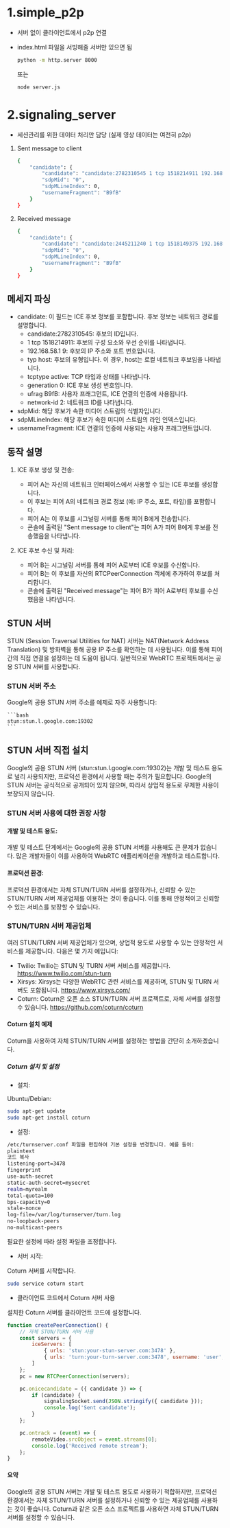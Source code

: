 # 1.simple_p2p
- 서버 없이 클라이언트에서 p2p 연결
- index.html 파일을 서빙해줄 서버만 있으면 됨

    ```bash
    python -m http.server 8000
    ```
    또는
    ```bash
    node server.js
    ```

# 2.signaling_server
  - 세션관리를 위한 데이터 처리만 담당 (실제 영상 데이터는 여전히 p2p)

  1. Sent message to client
        ```bash
        {
            "candidate": {
                "candidate": "candidate:2782310545 1 tcp 1518214911 192.168.58.1 9 typ host tcptype active generation 0 ufrag B9fB network-id 2",
                "sdpMid": "0",
                "sdpMLineIndex": 0,
                "usernameFragment": "B9fB"
            }
        }
        ```

  2. Received message
        ```bash
        {
            "candidate": {
                "candidate": "candidate:2445211240 1 tcp 1518149375 192.168.10.1 9 typ host tcptype active generation 0 ufrag B9fB network-id 3",
                "sdpMid": "0",
                "sdpMLineIndex": 0,
                "usernameFragment": "B9fB"
            }
        }
        ```

## 메세지 파싱
  - candidate: 이 필드는 ICE 후보 정보를 포함합니다. 후보 정보는 네트워크 경로를 설명합니다.
    - candidate:2782310545: 후보의 ID입니다.
    - 1 tcp 1518214911: 후보의 구성 요소와 우선 순위를 나타냅니다.
    - 192.168.58.1 9: 후보의 IP 주소와 포트 번호입니다.
    - typ host: 후보의 유형입니다. 이 경우, host는 로컬 네트워크 후보임을 나타냅니다.
    - tcptype active: TCP 타입과 상태를 나타냅니다.
    - generation 0: ICE 후보 생성 번호입니다.
    - ufrag B9fB: 사용자 프래그먼트, ICE 연결의 인증에 사용됩니다.
    - network-id 2: 네트워크 ID를 나타냅니다.
  - sdpMid: 해당 후보가 속한 미디어 스트림의 식별자입니다.
  - sdpMLineIndex: 해당 후보가 속한 미디어 스트림의 라인 인덱스입니다.
  - usernameFragment: ICE 연결의 인증에 사용되는 사용자 프래그먼트입니다.

## 동작 설명
1. ICE 후보 생성 및 전송:
   - 피어 A는 자신의 네트워크 인터페이스에서 사용할 수 있는 ICE 후보를 생성합니다.
   - 이 후보는 피어 A의 네트워크 경로 정보 (예: IP 주소, 포트, 타입)를 포함합니다.
   - 피어 A는 이 후보를 시그널링 서버를 통해 피어 B에게 전송합니다.
   - 콘솔에 출력된 "Sent message to client"는 피어 A가 피어 B에게 후보를 전송했음을 나타냅니다.

2. ICE 후보 수신 및 처리:
   - 피어 B는 시그널링 서버를 통해 피어 A로부터 ICE 후보를 수신합니다.
   - 피어 B는 이 후보를 자신의 RTCPeerConnection 객체에 추가하여 후보를 처리합니다.
   - 콘솔에 출력된 "Received message"는 피어 B가 피어 A로부터 후보를 수신했음을 나타냅니다.

## STUN 서버
STUN (Session Traversal Utilities for NAT) 서버는 NAT(Network Address Translation) 및 방화벽을 통해 공용 IP 주소를 확인하는 데 사용됩니다. 이를 통해 피어 간의 직접 연결을 설정하는 데 도움이 됩니다. 일반적으로 WebRTC 프로젝트에서는 공용 STUN 서버를 사용합니다.

### STUN 서버 주소
Google의 공용 STUN 서버 주소를 예제로 자주 사용합니다:

    ```bash
    stun:stun.l.google.com:19302
    ```

## STUN 서버 직접 설치
Google의 공용 STUN 서버 (stun:stun.l.google.com:19302)는 개발 및 테스트 용도로 널리 사용되지만, 프로덕션 환경에서 사용할 때는 주의가 필요합니다. Google의 STUN 서버는 공식적으로 공개되어 있지 않으며, 따라서 상업적 용도로 무제한 사용이 보장되지 않습니다.

### STUN 서버 사용에 대한 권장 사항
#### 개발 및 테스트 용도:

개발 및 테스트 단계에서는 Google의 공용 STUN 서버를 사용해도 큰 문제가 없습니다. 많은 개발자들이 이를 사용하여 WebRTC 애플리케이션을 개발하고 테스트합니다.

#### 프로덕션 환경:

프로덕션 환경에서는 자체 STUN/TURN 서버를 설정하거나, 신뢰할 수 있는 STUN/TURN 서버 제공업체를 이용하는 것이 좋습니다. 이를 통해 안정적이고 신뢰할 수 있는 서비스를 보장할 수 있습니다.

### STUN/TURN 서버 제공업체
여러 STUN/TURN 서버 제공업체가 있으며, 상업적 용도로 사용할 수 있는 안정적인 서비스를 제공합니다. 다음은 몇 가지 예입니다:

- Twilio: Twilio는 STUN 및 TURN 서버 서비스를 제공합니다. https://www.twilio.com/stun-turn
- Xirsys: Xirsys는 다양한 WebRTC 관련 서비스를 제공하며, STUN 및 TURN 서버도 포함됩니다. https://www.xirsys.com/
- Coturn: Coturn은 오픈 소스 STUN/TURN 서버 프로젝트로, 자체 서버를 설정할 수 있습니다. https://github.com/coturn/coturn

#### Coturn 설치 예제
Coturn을 사용하여 자체 STUN/TURN 서버를 설정하는 방법을 간단히 소개하겠습니다.

##### Coturn 설치 및 설정
- 설치:

Ubuntu/Debian:
```bash
sudo apt-get update
sudo apt-get install coturn
```

- 설정:
```bash
/etc/turnserver.conf 파일을 편집하여 기본 설정을 변경합니다. 예를 들어:
plaintext
코드 복사
listening-port=3478
fingerprint
use-auth-secret
static-auth-secret=mysecret
realm=myrealm
total-quota=100
bps-capacity=0
stale-nonce
log-file=/var/log/turnserver/turn.log
no-loopback-peers
no-multicast-peers
```

필요한 설정에 따라 설정 파일을 조정합니다.

- 서버 시작:

Coturn 서버를 시작합니다.
```bash
sudo service coturn start
```

- 클라이언트 코드에서 Coturn 서버 사용

설치한 Coturn 서버를 클라이언트 코드에 설정합니다.

```javascript
function createPeerConnection() {
    // 자체 STUN/TURN 서버 사용
    const servers = {
        iceServers: [
            { urls: 'stun:your-stun-server.com:3478' },
            { urls: 'turn:your-turn-server.com:3478', username: 'user', credential: 'pass' }
        ]
    };
    pc = new RTCPeerConnection(servers);

    pc.onicecandidate = ({ candidate }) => {
        if (candidate) {
            signalingSocket.send(JSON.stringify({ candidate }));
            console.log('Sent candidate');
        }
    };

    pc.ontrack = (event) => {
        remoteVideo.srcObject = event.streams[0];
        console.log('Received remote stream');
    };
}
```

#### 요약
Google의 공용 STUN 서버는 개발 및 테스트 용도로 사용하기 적합하지만, 프로덕션 환경에서는 자체 STUN/TURN 서버를 설정하거나 신뢰할 수 있는 제공업체를 사용하는 것이 좋습니다.
Coturn과 같은 오픈 소스 프로젝트를 사용하면 자체 STUN/TURN 서버를 설정할 수 있습니다.
